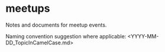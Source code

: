 # meetups
Notes and documents for meetup events.

Naming convention suggestion where applicable: <YYYY-MM-DD_TopicInCamelCase.md>
